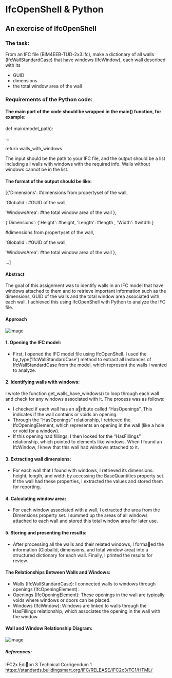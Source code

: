 # IfcOpenShell & Python
## An exercise of IfcOpenShell

### The task:
From an IFC file (BIM4EEB-TUD-2x3.ifc), make a dictionary of all walls (IfcWallStandardCase) that have windows (IfcWindow), each wall described with its
- GUID
- dimensions
- the total window area of the wall

### Requirements of the Python code:
#### The main part of the code should be wrapped in the main() function, for example:
def main(model_path):

…

return walls_with_windows

The input should be the path to your IFC file, and the output should be a list including all walls with windows with the required info. Walls without windows cannot be in the list.

#### The format of the output should be like:
[{'Dimensions': #dimensions from propertyset of the wall,

'GlobalId': #GUID of the wall,

'WindowsArea': #the total window area of the wall },

{'Dimensions': {'Height': #height, 'Length': #length , 'Width': #witdth }

#dimensions from propertyset of the wall,

'GlobalId': #GUID of the wall,

'WindowsArea': #the total window area of the wall },

…]


#### Abstract

The goal of this assignment was to identify walls in an IFC model that have windows attached to them and to retrieve important information such as the dimensions, GUID of the walls and the total window area associated with each wall. I achieved this using IfcOpenShell with Python to analyze the IFC file.

#### Approach

![image](https://github.com/user-attachments/assets/a08687a2-c11e-471b-a0d3-52a5af03adb0)

#### 1. Opening the IFC model:

* First, I opened the IFC model file using IfcOpenShell. I used the by_type('IfcWallStandardCase') method to extract all instances of IfcWallStandardCase from the model, which represent the walls I wanted to analyze.

#### 2. Identifying walls with windows:
I wrote the function get_walls_have_windows() to loop through each wall and check for any windows associated with it. The process was as follows:
* I checked if each wall has an a􀆩ribute called “HasOpenings”. This indicates if the wall contains or voids an opening.
* Through the “HasOpenings” relationship, I retrieved the IfcOpeningElement, which represents an opening in the wall (like a hole or void for a window).
* If this opening had fillings, I then looked for the “HasFillings” relationship, which pointed to elements like windows. When I found an IfcWindow, I knew that this wall had windows attached to it.

#### 3. Extracting wall dimensions:
* For each wall that I found with windows, I retrieved its dimensions: height, length, and width by accessing the BaseQuantities property set. If the wall had these properties, I extracted the values and stored them for reporting.

#### 4. Calculating window area:
* For each window associated with a wall, I extracted the area from the Dimensions property set. I summed up the areas of all windows attached to each wall and stored this total window area for later use.
#### 5. Storing and presenting the results:
* After processing all the walls and their related windows, I forma􀆩ed the information (GlobalId, dimensions, and total window area) into a structured dictionary for each wall. Finally, I printed the results for review.

#### The Relationships Between Walls and Windows:
* Walls (IfcWallStandardCase): I connected walls to windows through openings (IfcOpeningElement).
* Openings (IfcOpeningElement): These openings in the wall are typically voids where windows or doors can be placed.
* Windows (IfcWindow): Windows are linked to walls through the HasFillings relationship, which associates the opening in the wall with the window.

#### Wall and Window Relationship Diagram: 

![image](https://github.com/user-attachments/assets/823eaf90-f16e-424a-92c5-999d6bad49c5)

##### References:
IFC2x Edi􀆟on 3 Technical Corrigendum 1
https://standards.buildingsmart.org/IFC/RELEASE/IFC2x3/TC1/HTML/


  
